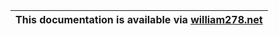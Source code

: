 | This documentation is available via [william278.net](https://william278.net/docs/huskclaims/) |
|-----------------------------------------------------------------------------------------------|